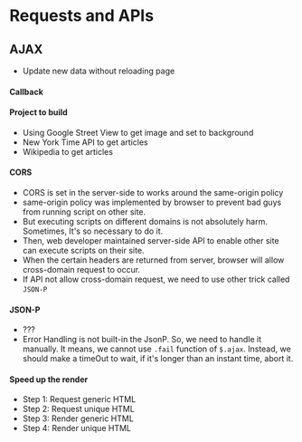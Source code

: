 # Requests and APIs

## AJAX
- Update new data without reloading page

#### Callback

#### Project to build
- Using Google Street View to get image and set to background
- New York Time API to get articles
- Wikipedia to get articles

#### CORS
- CORS is set in the server-side to works around the same-origin policy
- same-origin policy was implemented by browser to prevent bad guys from running script on other site. 
- But executing scripts on different domains is not absolutely harm. Sometimes, It's so necessary to do it. 
- Then, web developer maintained server-side API to enable other site can execute scripts on their site. 
- When the certain headers are returned from server, browser will allow cross-domain request to occur.
- If API not allow cross-domain request, we need to use other trick called `JSON-P`

#### JSON-P
- ???
- Error Handling is not built-in the JsonP. So, we need to handle it manually. It means, we cannot use `.fail` function of `$.ajax`. Instead, we should make a timeOut to wait, if it's longer than an instant time, abort it.

#### Speed up the render
- Step 1: Request generic HTML
- Step 2: Request unique HTML
- Step 3: Render generic HTML
- Step 4: Render unique HTML

 
